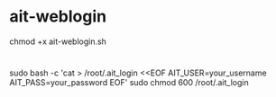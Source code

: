 # ait-weblogin
chmod +x ait-weblogin.sh 

#
sudo bash -c 'cat > /root/.ait_login <<EOF
AIT_USER=your_username
AIT_PASS=your_password
EOF'
sudo chmod 600 /root/.ait_login
